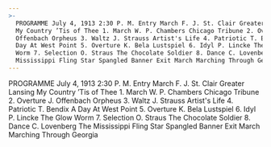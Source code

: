 ```yaml
---
>-
  PROGRAMME July 4, 1913 2:30 P. M. Entry March F. J. St. Clair Greater Lansing
  My Country ’Tis of Thee 1. March W. P. Chambers Chicago Tribune 2. Overture J.
  Offenbach Orpheus 3. Waltz J. Strauss Artist's Life 4. Patriotic T. Bendix A
  Day At West Point 5. Overture K. Bela Lustspiel 6. Idyl P. Lincke The Glow
  Worm 7. Selection O. Straus The Chocolate Soldier 8. Dance C. Lovenberg The
  Mississippi Fling Star Spangled Banner Exit March Marching Through Georgia
---
```


PROGRAMME July 4, 1913 2:30 P. M. Entry March F. J. St. Clair Greater Lansing My Country ’Tis of Thee 1. March W. P. Chambers Chicago Tribune 2. Overture J. Offenbach Orpheus 3. Waltz J. Strauss Artist's Life 4. Patriotic T. Bendix A Day At West Point 5. Overture K. Bela Lustspiel 6. Idyl P. Lincke The Glow Worm 7. Selection O. Straus The Chocolate Soldier 8. Dance C. Lovenberg The Mississippi Fling Star Spangled Banner Exit March Marching Through Georgia